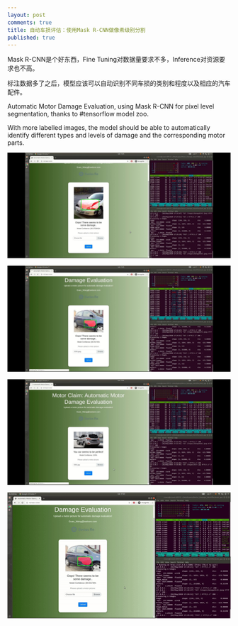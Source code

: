 ```yaml
---
layout: post
comments: true
title: 自动车损评估：使用Mask R-CNN做像素级别分割
published: true
---
```


Mask R-CNN是个好东西，Fine Tuning对数据量要求不多，Inference对资源要求也不高。

标注数据多了之后，模型应该可以自动识别不同车损的类别和程度以及相应的汽车配件。


Automatic Motor Damage Evaluation, using Mask R-CNN for pixel level segmentation, thanks to #tensorflow model zoo.

With more labelled images, the model should be able to automatically identify different types and levels of damage and the corresponding motor parts.


![](/images/202005/car1.jpg)


![](/images/202005/car2.jpg)


![](/images/202005/car3.jpg)


![](/images/202005/1.gif)
